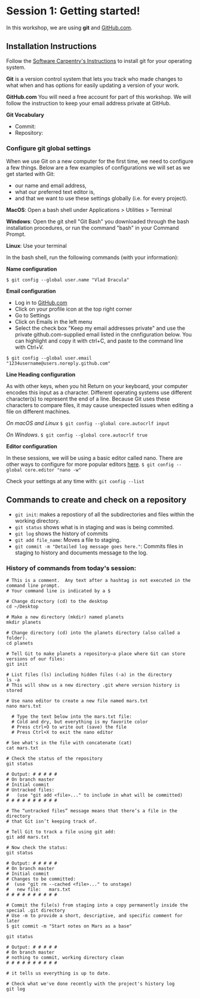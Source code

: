 # Session 1: Getting started!
In this workshop, we are using **git** and [GitHub.com](https://github.com/).

## Installation Instructions
Follow the [Software Carpentry's Instructions](https://carpentries.github.io/workshop-template/#git) to install git for your operating system. 

**Git** is a version control system that lets you track who made changes to what when and has options for easily updating a version of your work. 

**GitHub.com** You will need a free account for part of this workshop.  We will follow the instruction to keep your email address private at GitHub.

**Git Vocabulary**
- Commit:
- Repository:

### Configure git global settings
When we use Git on a new computer for the first time, we need to configure a few things. Below are a few examples of configurations we will set as we get started with Git:
- our name and email address,
- what our preferred text editor is,
- and that we want to use these settings globally (i.e. for every project).

**MacOS**:  Open a bash shell under Applications > Utilities > Terminal

**Windows**:  Open the git shell "Git Bash" you downloaded through the bash installation procedures, or run the command "bash" in your Command Prompt.

**Linux**:  Use your terminal


In the bash shell, run the following commands (with your information):

**Name configuration**

`$ git config --global user.name "Vlad Dracula"`


**Email configuration**
- Log in to [GitHub.com](https://github.com)
- Click on your profile icon at the top right corner
- Go to Settings
- Click on Emails in the left menu
- Select the check box "Keep my email addresses private" and use the private github.com-supplied email listed in the cnnfiguration below.  You can highlight and copy it with ctrl+C, and paste to the command line with Ctrl+V.

`$ git config --global user.email "1234username@users.noreply.github.com"`


**Line Heading configuration**

As with other keys, when you hit Return on your keyboard, your computer encodes this input as a character. Different operating systems use different character(s) to represent the end of a line. Because Git uses these characters to compare files, it may cause unexpected issues when editing a file on different machines. 

*On macOS and Linux* `$ git config --global core.autocrlf input`

*On Windows*. `$ git config --global core.autocrlf true`

**Editor configuration**

In these sessions, we will be using a basic editor called nano.  There are other ways to configure for more popular editors [here](http://swcarpentry.github.io/git-novice/02-setup/index.html).
`$ git config --global core.editor "nano -w"`


Check your settings at any time with:  `git config --list`


## Commands to create and check on a repository
- `git init`: makes a repostiory of all the subdirectories and files within the working directory.
- `git status` shows what is in staging and was is being commited.
- `git log` shows the history of commits
- `git add file_name`: Moves a file to staging.
- `git commit -m "Detailed log message goes here."`: Commits files in staging to history and documents message to the log.

### History of commands from today's session:
```
# This is a comment.  Any text after a hashtag is not executed in the command line prompt.
# Your command line is indicated by a $

# Change directory (cd) to the desktop
cd ~/Desktop

# Make a new directory (mkdir) named planets
mkdir planets

# Change directory (cd) into the planets directory (also called a folder).
cd planets

# Tell Git to make planets a repository—a place where Git can store versions of our files:
git init
 
# List files (ls) including hidden files (-a) in the directory
ls -a
# This will show us a new directory .git where version history is stored

# Use nano editor to create a new file named mars.txt
nano mars.txt

  # Type the text below into the mars.txt file:
  # Cold and dry, but everything is my favorite color
  # Press ctrl+O to write out (save) the file
  # Press Ctrl+X to exit the nano editor

# See what's in the file with concatenate (cat)
cat mars.txt

# Check the status of the repository
git status

# Output: # # # # #
# On branch master
# Initial commit
# Untracked files:
#   (use "git add <file>..." to include in what will be committed)
# # # # # # # # # #

# The “untracked files” message means that there’s a file in the directory 
# that Git isn’t keeping track of. 

# Tell Git to track a file using git add:
git add mars.txt

# Now check the status:
git status

# Output: # # # # #
# On branch master
# Initial commit
# Changes to be committed:
#  (use "git rm --cached <file>..." to unstage)
#	new file:   mars.txt
# # # # # # # # # #

# Commit the file(s) from staging into a copy permanently inside the special .git directory
# Use -m to provide a short, descriptive, and specific comment for later
$ git commit -m "Start notes on Mars as a base"

git status

# Output: # # # # #
# On branch master
# nothing to commit, working directory clean
# # # # # # # # # #

# it tells us everything is up to date. 

# Check what we've done recently with the project's history log
git log


```
